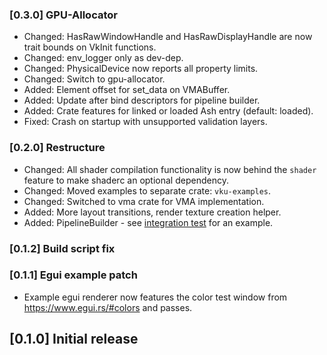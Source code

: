 ### [0.3.0] GPU-Allocator
- Changed: HasRawWindowHandle and HasRawDisplayHandle are now trait bounds on VkInit functions.
- Changed: env_logger only as dev-dep.
- Changed: PhysicalDevice now reports all property limits.
- Changed: Switch to gpu-allocator.
- Added: Element offset for set_data on VMABuffer.
- Added: Update after bind descriptors for pipeline builder.
- Added: Crate features for linked or loaded Ash entry (default: loaded).
- Fixed: Crash on startup with unsupported validation layers.

### [0.2.0] Restructure
- Changed: All shader compilation functionality is now behind the `shader` feature to make shaderc an optional dependency.
- Changed: Moved examples to separate crate: `vku-examples`.
- Changed: Switched to vma crate for VMA implementation.
- Added: More layout transitions, render texture creation helper.
- Added: PipelineBuilder - see [integration test](tests/pipeline_builder.rs) for an example. 

### [0.1.2] Build script fix

### [0.1.1] Egui example patch
- Example egui renderer now features the color test window from https://www.egui.rs/#colors and passes.

## [0.1.0] Initial release